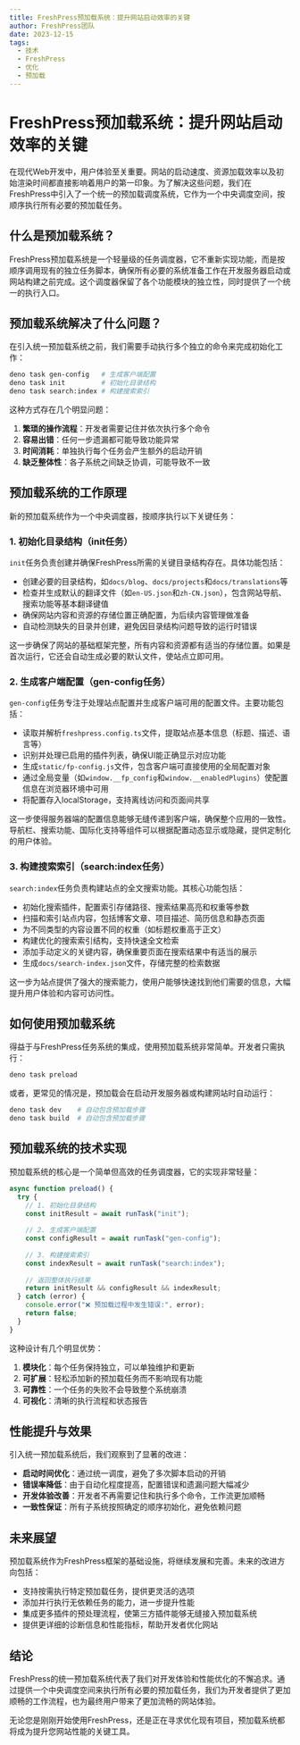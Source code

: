 ```yaml
---
title: FreshPress预加载系统：提升网站启动效率的关键
author: FreshPress团队
date: 2023-12-15
tags: 
  - 技术
  - FreshPress
  - 优化
  - 预加载
---
```


# FreshPress预加载系统：提升网站启动效率的关键

在现代Web开发中，用户体验至关重要。网站的启动速度、资源加载效率以及初始渲染时间都直接影响着用户的第一印象。为了解决这些问题，我们在FreshPress中引入了一个统一的预加载调度系统，它作为一个中央调度空间，按顺序执行所有必要的预加载任务。

## 什么是预加载系统？

FreshPress预加载系统是一个轻量级的任务调度器，它不重新实现功能，而是按顺序调用现有的独立任务脚本，确保所有必要的系统准备工作在开发服务器启动或网站构建之前完成。这个调度器保留了各个功能模块的独立性，同时提供了一个统一的执行入口。

## 预加载系统解决了什么问题？

在引入统一预加载系统之前，我们需要手动执行多个独立的命令来完成初始化工作：

```bash
deno task gen-config   # 生成客户端配置
deno task init         # 初始化目录结构
deno task search:index # 构建搜索索引
```

这种方式存在几个明显问题：

1. **繁琐的操作流程**：开发者需要记住并依次执行多个命令
2. **容易出错**：任何一步遗漏都可能导致功能异常
3. **时间消耗**：单独执行每个任务会产生额外的启动开销
4. **缺乏整体性**：各子系统之间缺乏协调，可能导致不一致

## 预加载系统的工作原理

新的预加载系统作为一个中央调度器，按顺序执行以下关键任务：

### 1. 初始化目录结构（init任务）

`init`任务负责创建并确保FreshPress所需的关键目录结构存在。具体功能包括：

- 创建必要的目录结构，如`docs/blog`、`docs/projects`和`docs/translations`等
- 检查并生成默认的翻译文件（如`en-US.json`和`zh-CN.json`），包含网站导航、搜索功能等基本翻译键值
- 确保网站内容和资源的存储位置正确配置，为后续内容管理做准备
- 自动检测缺失的目录并创建，避免因目录结构问题导致的运行时错误

这一步确保了网站的基础框架完整，所有内容和资源都有适当的存储位置。如果是首次运行，它还会自动生成必要的默认文件，使站点立即可用。

### 2. 生成客户端配置（gen-config任务）

`gen-config`任务专注于处理站点配置并生成客户端可用的配置文件。主要功能包括：

- 读取并解析`freshpress.config.ts`文件，提取站点基本信息（标题、描述、语言等）
- 识别并处理已启用的插件列表，确保UI能正确显示对应功能
- 生成`static/fp-config.js`文件，包含客户端可直接使用的全局配置对象
- 通过全局变量（如`window.__fp_config`和`window.__enabledPlugins`）使配置信息在浏览器环境中可用
- 将配置存入localStorage，支持离线访问和页面间共享

这一步使得服务器端的配置信息能够无缝传递到客户端，确保整个应用的一致性。导航栏、搜索功能、国际化支持等组件可以根据配置动态显示或隐藏，提供定制化的用户体验。

### 3. 构建搜索索引（search:index任务）

`search:index`任务负责构建站点的全文搜索功能。其核心功能包括：

- 初始化搜索插件，配置索引存储路径、搜索结果高亮和权重等参数
- 扫描和索引站点内容，包括博客文章、项目描述、简历信息和静态页面
- 为不同类型的内容设置不同的权重（如标题权重高于正文）
- 构建优化的搜索索引结构，支持快速全文检索
- 添加手动定义的关键内容，确保重要页面在搜索结果中有适当的展示
- 生成`docs/search-index.json`文件，存储完整的检索数据

这一步为站点提供了强大的搜索能力，使用户能够快速找到他们需要的信息，大幅提升用户体验和内容可访问性。

## 如何使用预加载系统

得益于与FreshPress任务系统的集成，使用预加载系统非常简单。开发者只需执行：

```bash
deno task preload
```

或者，更常见的情况是，预加载会在启动开发服务器或构建网站时自动运行：

```bash
deno task dev    # 自动包含预加载步骤
deno task build  # 自动包含预加载步骤
```

## 预加载系统的技术实现

预加载系统的核心是一个简单但高效的任务调度器，它的实现非常轻量：

```typescript
async function preload() {
  try {
    // 1. 初始化目录结构
    const initResult = await runTask("init");
    
    // 2. 生成客户端配置
    const configResult = await runTask("gen-config");
    
    // 3. 构建搜索索引
    const indexResult = await runTask("search:index");
    
    // 返回整体执行结果
    return initResult && configResult && indexResult;
  } catch (error) {
    console.error("❌ 预加载过程中发生错误:", error);
    return false;
  }
}
```

这种设计有几个明显优势：

1. **模块化**：每个任务保持独立，可以单独维护和更新
2. **可扩展**：轻松添加新的预加载任务而不影响现有功能
3. **可靠性**：一个任务的失败不会导致整个系统崩溃
4. **可视化**：清晰的执行流程和状态报告

## 性能提升与效果

引入统一预加载系统后，我们观察到了显著的改进：

- **启动时间优化**：通过统一调度，避免了多次脚本启动的开销
- **错误率降低**：由于自动化程度提高，配置错误和遗漏问题大幅减少
- **开发体验改善**：开发者不再需要记住和执行多个命令，工作流更加顺畅
- **一致性保证**：所有子系统按照确定的顺序初始化，避免依赖问题

## 未来展望

预加载系统作为FreshPress框架的基础设施，将继续发展和完善。未来的改进方向包括：

- 支持按需执行特定预加载任务，提供更灵活的选项
- 添加并行执行无依赖任务的能力，进一步提升性能
- 集成更多插件的预处理流程，使第三方插件能够无缝接入预加载系统
- 提供更详细的诊断信息和性能指标，帮助开发者优化网站

## 结论

FreshPress的统一预加载系统代表了我们对开发体验和性能优化的不懈追求。通过提供一个中央调度空间来执行所有必要的预加载任务，我们为开发者提供了更加顺畅的工作流程，也为最终用户带来了更加流畅的网站体验。

无论您是刚刚开始使用FreshPress，还是正在寻求优化现有项目，预加载系统都将成为提升您网站性能的关键工具。 